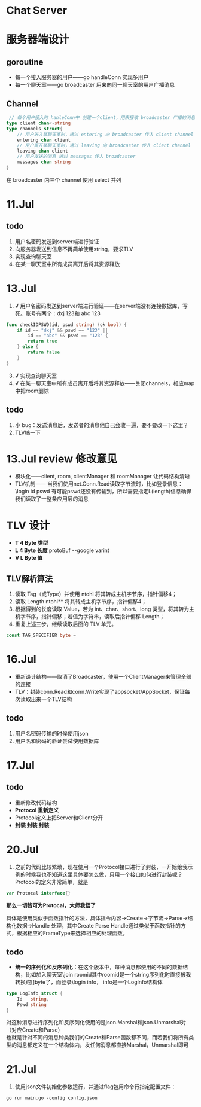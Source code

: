 # Chat Server
# 服务器端设计

## goroutine
* 每一个接入服务器的用户——go handleConn  实现多用户
* 每一个聊天室——go broadcaster  用来向同一聊天室的用户广播消息

## Channel
```go
 // 每个用户接入时 hanleConn中 创建一个client，用来接收 broadcaster 广播的消息
type client chan<-string 
type channels struct{
    // 用户进入某聊天室时，通过 entering 向 broadcaster 传入 client channel
    entering chan client
    // 用户离开某聊天室时，通过 leaving 向 broadcaster 传入 client channel
    leaving chan client
    // 用户发送的消息 通过 messages 传入 broadcaster
	messages chan string
}
```
在 broadcaster 内三个 channel 使用 select 并列

# 11.Jul
## todo
1. 用户名密码发送到server端进行验证
2. 向服务器发送到信息不再简单使用string，要求TLV
3. 实现查询聊天室
4. 在某一聊天室中所有成员离开后将其资源释放

# 13.Jul
1. **√** 用户名密码发送到server端进行验证——在server端没有连接数据库，写死。账号有两个：dxj 123和 abc 123
```go
func checkIDPSWD(id, pswd string) (ok bool) {
	if id == "dxj" && pswd == "123" || 
		id == "abc" && pswd == "123" {
		return true
	} else {
		return false
	}
}
```
3. **√** 实现查询聊天室
4. **√** 在某一聊天室中所有成员离开后将其资源释放——关闭channels，相应map中把room删除

## todo 
1. 小 bug：发送消息后，发送者的消息他自己会收一遍，要不要改一下这里？
2. TLV搞一下

# 13.Jul review 修改意见
* 模块化——client, room, clientManager 和 roomManager 让代码结构清晰
* TLV机制—— 当我们使用net.Conn.Read读取字节流时，比如登录信息：\\login id pswd 有可能pswd还没有传输到，所以需要指定L(length)信息确保我们读取了一整条应用层的消息

# TLV 设计
* **T 4 Byte 类型**
* **L 4 Byte 长度**  protoBuf  --google varint
* **V L Byte 值**
## TLV解析算法
1. 读取 Tag（或Type）并使用 ntohl 将其转成主机字节序，指针偏移4；
2. 读取 Length ntohl** 将其转成主机字节序，指针偏移4；
3. 根据得到的长度读取 Value，若为 int、char、short、long 类型，将其转为主机字节序，指针偏移；若值为字符串，读取后指针偏移 Length；
4. 重复上述三步，继续读取后面的 TLV 单元。
```go
const TAG_SPECIFIER byte = 
```

# 16.Jul
* 重新设计结构——取消了Broadcaster，使用一个ClientManager来管理全部的连接
* TLV：封装conn.Read和conn.Write实现了appsocket/AppSocket，保证每次读取出来一个TLV结构
## todo
1. 用户名密码传输的时候使用json
2. 用户名和密码的验证尝试使用数据库

# 17.Jul
## todo
* 重新修改代码结构
* **Protocol 重新定义**
* Protocol定义上把Server和Client分开
* **封装 封装 封装**

# 20.Jul

1. 之前的代码比较繁琐，现在使用一个Protocol接口进行了封装，一开始给我示例的时候我也不知道这里具体要怎么做，只用一个接口如何进行封装呢？ Protocol的定义非常简单，就是  
```go
var Protocal interface{}
```  
**那么一切皆可为Protocal，大师我悟了**

具体是使用类似于函数指针的方法，具体指令内容->Create->字节流->Parse->结构化数据->Handle 处理，其中Create Parse Handle通过类似于函数指针的方式，根据相应的FrameType来选择相应的处理函数。

## todo
* **统一的序列化和反序列化**：在这个版本中，每种消息都使用的不同的数据结构，比如加入聊天室\join roomid其中roomid是一个string序列化时直接被我转换成[]byte了，而登录\login info， info是一个LogInfo结构体
```go
type LogInfo struct {
	Id   string,
	Pswd string
}
```
对这种消息进行序列化和反序列化使用的是json.Marshal和json.Unmarshal对（对应Create和Parse）  
也就是针对不同的消息种类我们的Create和Parse函数都不同，而若我们将所有类型的消息都定义在一个结构体内，发任何消息都直接Marshal，Unmarshal即可

# 21.Jul
1. 使用json文件初始化参数运行，并通过flag包用命令行指定配置文件：
```
go run main.go -config config.json
```
